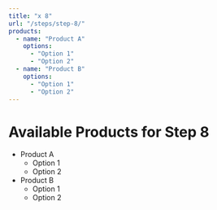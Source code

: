 ```yaml
---
title: "x 8"
url: "/steps/step-8/"
products:
  - name: "Product A"
    options:
      - "Option 1"
      - "Option 2"
  - name: "Product B"
    options:
      - "Option 1"
      - "Option 2"
---
```


# Available Products for Step 8

- Product A
  - Option 1
  - Option 2
- Product B
  - Option 1
  - Option 2